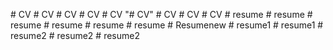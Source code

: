 
#   C V  
 #   C V  
 #   C V  
 #   C V  
 #   C V  
 "# CV" 
#   C V  
 #   C V  
 #   C V  
 #   r e s u m e  
 #   r e s u m e  
 #   r e s u m e  
 #   r e s u m e  
 #   r e s u m e  
 #   r e s u m e  
 #   R e s u m e n e w  
 #   r e s u m e 1  
 #   r e s u m e 1  
 #   r e s u m e 2  
 #   r e s u m e 2  
 #   r e s u m e 2  
 